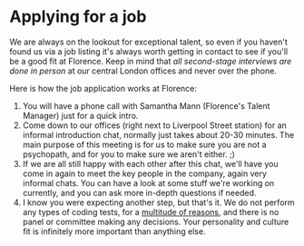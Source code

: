 # Applying for a job
We are always on the lookout for exceptional talent, so even if you haven't found us via a job listing it's always worth getting in contact to see if you'll be a good fit at Florence. Keep in mind that _all second-stage interviews are done in person_ at our central London offices and never over the phone.

Here is how the job application works at Florence:

1. You will have a phone call with Samantha Mann (Florence's Talent Manager) just for a quick intro.
2. Come down to our offices (right next to Liverpool Street station) for an informal introduction chat, normally just takes about 20-30 minutes. The main purpose of this meeting is for us to make sure you are not a psychopath, and for you to make sure we aren't either. ;)
3. If we are all still happy with each other after this chat, we'll have you come in again to meet the key people in the company, again very informal chats. You can have a look at some stuff we're working on currently, and you can ask more in-depth questions if needed.
4. I know you were expecting another step, but that's it. We do not perform any types of coding tests, for a [multitude of reasons](https://github.com/team-florence/handbook/blob/master/coding-tests.md), and there is no panel or committee making any decisions. Your personality and culture fit is infinitely more important than anything else.
